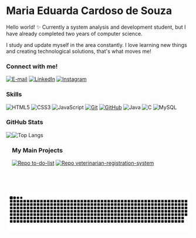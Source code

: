 # Maria Eduarda Cardoso de Souza

Hello world! ✨ Currently a system analysis and development student, but I have already completed two years of computer science. 

I study and update myself in the area constantly. I love learning new things and creating technological solutions, that's what moves me!

### Connect with me!

[![E-mail](https://img.shields.io/badge/-Email-000?style=for-the-badge&logo=microsoft-outlook&logoColor=E94D5F)](mailto:meduardacardoso.121@gmail.com)
[![LinkedIn](https://img.shields.io/badge/-LinkedIn-000?style=for-the-badge&logo=linkedin&logoColor=30A3DC)](https://www.linkedin.com/in/mari4souza/)
[![Instagram](https://img.shields.io/badge/Instagram-000?style=for-the-badge&logo=instagram)](https://www.instagram.com/mari4.souza/)

### Skills 

![HTML5](https://img.shields.io/badge/HTML-000?style=for-the-badge&logo=html5&logoColor=30A3DC)
![CSS3](https://img.shields.io/badge/CSS3-000?style=for-the-badge&logo=css3&logoColor=E94D5F)
![JavaScript](https://img.shields.io/badge/JavaScript-000?style=for-the-badge&logo=javascript&logoColor=30A3DC)
[![Git](https://img.shields.io/badge/Git-000?style=for-the-badge&logo=git&logoColor=E94D5F)](https://git-scm.com/doc)
[![GitHub](https://img.shields.io/badge/GitHub-000?style=for-the-badge&logo=github&logoColor=30A3DC)](https://docs.github.com/)
![Java](https://img.shields.io/badge/Java-000?style=for-the-badge&logo=java)
![C](https://img.shields.io/badge/C-000?style=for-the-badge&logo=c)
![MySQL](https://img.shields.io/badge/MySQL-000?style=for-the-badge&logo=mysql&logoColor=005C84)


### GitHub Stats

<img height="166em" src="https://github-readme-stats.vercel.app/api?username=mari4souza&theme=transparent&bg_color=000&border_color=30A3DC&show_icons=true&icon_color=30A3DC&title_color=E94D5F&text_color=FFF" align = "left"/>

![Top Langs](https://github-readme-stats-git-masterrstaa-rickstaa.vercel.app/api/top-langs/?username=mari4souza&layout=compact&bg_color=000&border_color=30A3DC&title_color=E94D5F&text_color=FFF)


### My Main Projects

[![Repo to-do-list](https://github-readme-stats.vercel.app/api/pin/?username=mari4souza&repo=to-do-list&bg_color=000&border_color=30A3DC&show_icons=true&icon_color=30A3DC&title_color=E94D5F&text_color=FFF)](https://github.com/mari4souza/to-do-list)
[![Repo veterinarian-registration-system](https://github-readme-stats.vercel.app/api/pin/?username=mari4souza&repo=veterinarian-registration-system&bg_color=000&border_color=30A3DC&show_icons=true&icon_color=30A3DC&title_color=E94D5F&text_color=FFF)](https://github.com/mari4souza/veterinarian-registration-system)

<picture>
  <source media="(prefers-color-scheme: dark)" srcset="https://raw.githubusercontent.com/mari4souza/mari4souza/output/github-contribution-grid-snake-dark.svg">
  <source media="(prefers-color-scheme: light)" srcset="https://raw.githubusercontent.com/mari4souza/mari4souza/output/github-contribution-grid-snake.svg">
  <img alt="github contribution grid snake animation" src="https://raw.githubusercontent.com/mari4souza/mari4souza/output/github-contribution-grid-snake.svg">
</picture>



